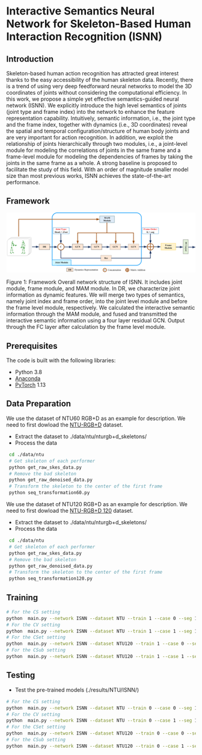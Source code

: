 # Interactive Semantics Neural Network for Skeleton-Based Human Interaction Recognition (ISNN)

## Introduction

Skeleton-based human action recognition has attracted great interest thanks to the easy accessibility of the human skeleton data. Recently, there is a trend of using very deep feedforward neural networks to model the 3D coordinates of joints without considering the computational efficiency. In this work, we propose a simple yet effective semantics-guided neural network (ISNN). We explicitly introduce the high level semantics of joints (joint type and frame index) into the network to enhance the feature representation capability. Intuitively, semantic information, i.e., the joint type and the frame index, together with dynamics (i.e., 3D coordinates) reveal the spatial and temporal configuration/structure of human body joints and are very important for action recognition.
In addition, we exploit the relationship of joints hierarchically through two modules, i.e., a joint-level module for modeling the correlations of joints in the same frame and a frame-level module for modeling the dependencies of frames by taking the joints in the same frame as a whole. A strong baseline is proposed to facilitate the study of this field. With an order of magnitude smaller model size than most previous works, ISNN achieves the state-of-the-art performance.
 

## Framework
![image](images/framework.PNG)

Figure 1: Framework
Overall network structure of ISNN. It includes joint module, frame module, and MAM module. In DR, we characterize joint information as dynamic features. We will merge two types of semantics, namely joint index and frame order, into the joint level module and before the frame level module, respectively.
We calculated the interactive semantic information through the MAM module, and fused and transmitted the interactive semantic information using a four layer residual GCN. Output through the FC layer after calculation by the frame level module.

## Prerequisites
The code is built with the following libraries:
- Python 3.8
- [Anaconda](https://www.anaconda.com/)
- [PyTorch](https://pytorch.org/) 1.13

## Data Preparation

We use the dataset of NTU60 RGB+D as an example for description. We need to first dowload the [NTU-RGB+D](https://github.com/shahroudy/NTURGB-D) dataset.

- Extract the dataset to ./data/ntu/nturgb+d_skeletons/
- Process the data
```bash
 cd ./data/ntu
 # Get skeleton of each performer
 python get_raw_skes_data.py
 # Remove the bad skeleton 
 python get_raw_denoised_data.py
 # Transform the skeleton to the center of the first frame
 python seq_transformation60.py
```
We use the dataset of NTU120 RGB+D as an example for description. We need to first dowload the [NTU-RGB+D 120](https://github.com/shahroudy/NTURGB-D) dataset.

- Extract the dataset to ./data/ntu/nturgb+d_skeletons/
- Process the data
```bash
 cd ./data/ntu
 # Get skeleton of each performer
 python get_raw_skes_data.py
 # Remove the bad skeleton 
 python get_raw_denoised_data.py
 # Transform the skeleton to the center of the first frame
 python seq_transformation120.py
```


## Training

```bash
# For the CS setting
python  main.py --network ISNN --dataset NTU --train 1 --case 0 --seg 10
# For the CV setting
python  main.py --network ISNN --dataset NTU --train 1 --case 1 --seg 10
# For the CSet setting
python  main.py --network ISNN --dataset NTU120 --train 1 --case 0 --seg 90
# For the CSub setting
python  main.py --network ISNN --dataset NTU120 --train 1 --case 1 --seg 90
```

## Testing

- Test the pre-trained models (./results/NTU/ISNN/)
```bash
# For the CS setting
python  main.py --network ISNN --dataset NTU --train 0 --case 0 --seg 10
# For the CV setting
python  main.py --network ISNN --dataset NTU --train 0 --case 1 --seg 10
# For the CSet setting
python  main.py --network ISNN --dataset NTU120 --train 0 --case 0 --seg 90
# For the CSub setting
python  main.py --network ISNN --dataset NTU120 --train 0 --case 1 --seg 90
```
